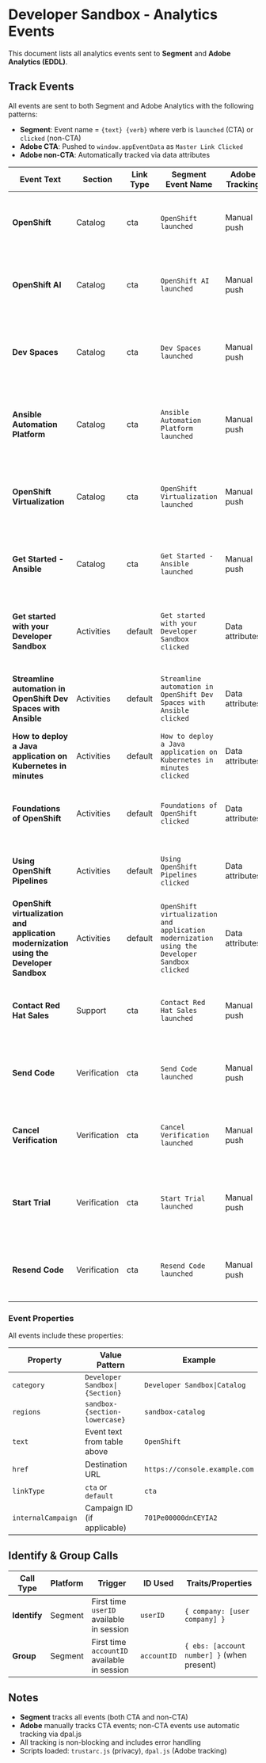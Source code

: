 # Developer Sandbox - Analytics Events

This document lists all analytics events sent to **Segment** and **Adobe Analytics (EDDL)**.

## Track Events

All events are sent to both Segment and Adobe Analytics with the following patterns:

- **Segment**: Event name = `{text} {verb}` where verb is `launched` (CTA) or `clicked` (non-CTA)
- **Adobe CTA**: Pushed to `window.appEventData` as `Master Link Clicked`
- **Adobe non-CTA**: Automatically tracked via data attributes

| Event Text                                                                             | Section      | Link Type | Segment Event Name                                                                           | Adobe Tracking  | Description                                                                  | Intcmp ID          |
| -------------------------------------------------------------------------------------- | ------------ | --------- | -------------------------------------------------------------------------------------------- | --------------- | ---------------------------------------------------------------------------- | ------------------ |
| **OpenShift**                                                                          | Catalog      | cta       | `OpenShift launched`                                                                         | Manual push     | User clicks to launch OpenShift console for their sandbox environment        | 701Pe00000dnCEYIA2 |
| **OpenShift AI**                                                                       | Catalog      | cta       | `OpenShift AI launched`                                                                      | Manual push     | User clicks to launch OpenShift AI dashboard for ML/AI workloads             | 701Pe00000do2uiIAA |
| **Dev Spaces**                                                                         | Catalog      | cta       | `Dev Spaces launched`                                                                        | Manual push     | User clicks to launch OpenShift Dev Spaces cloud development environment     | 701Pe00000doTQCIA2 |
| **Ansible Automation Platform**                                                        | Catalog      | cta       | `Ansible Automation Platform launched`                                                       | Manual push     | User clicks to provision or access Ansible Automation Platform instance      | 701Pe00000dowQXIAY |
| **OpenShift Virtualization**                                                           | Catalog      | cta       | `OpenShift Virtualization launched`                                                          | Manual push     | User clicks to launch OpenShift Virtualization console for VM management     | 701Pe00000dov6IIAQ |
| **Get Started - Ansible**                                                              | Catalog      | cta       | `Get Started - Ansible launched`                                                             | Manual push     | User clicks to access their provisioned Ansible instance from the modal      | 701Pe00000dowQXIAY |
| **Get started with your Developer Sandbox**                                            | Activities   | default   | `Get started with your Developer Sandbox clicked`                                            | Data attributes | User clicks to view the getting started tutorial for Developer Sandbox       | -                  |
| **Streamline automation in OpenShift Dev Spaces with Ansible**                         | Activities   | default   | `Streamline automation in OpenShift Dev Spaces with Ansible clicked`                         | Data attributes | User clicks to view learning resource about Ansible automation in Dev Spaces | -                  |
| **How to deploy a Java application on Kubernetes in minutes**                          | Activities   | default   | `How to deploy a Java application on Kubernetes in minutes clicked`                          | Data attributes | User clicks to view Java application deployment tutorial                     | -                  |
| **Foundations of OpenShift**                                                           | Activities   | default   | `Foundations of OpenShift clicked`                                                           | Data attributes | User clicks to view foundational OpenShift learning resource                 | -                  |
| **Using OpenShift Pipelines**                                                          | Activities   | default   | `Using OpenShift Pipelines clicked`                                                          | Data attributes | User clicks to view CI/CD pipelines tutorial for OpenShift                   | -                  |
| **OpenShift virtualization and application modernization using the Developer Sandbox** | Activities   | default   | `OpenShift virtualization and application modernization using the Developer Sandbox clicked` | Data attributes | User clicks to view learning resource about VM management and modernization  | -                  |
| **Contact Red Hat Sales**                                                              | Support      | cta       | `Contact Red Hat Sales launched`                                                             | Manual push     | User clicks to contact Red Hat sales team for support or purchasing          | -                  |
| **Send Code**                                                                          | Verification | cta       | `Send Code launched`                                                                         | Manual push     | User submits their phone number to receive a verification code via SMS       | -                  |
| **Cancel Verification**                                                                | Verification | cta       | `Cancel Verification launched`                                                               | Manual push     | User cancels the phone verification process and closes the modal             | -                  |
| **Start Trial**                                                                        | Verification | cta       | `Start Trial launched`                                                                       | Manual push     | User submits the verification code to complete signup and start their trial  | -                  |
| **Resend Code**                                                                        | Verification | cta       | `Resend Code launched`                                                                       | Manual push     | User requests a new verification code to be sent to their phone              | -                  |

### Event Properties

All events include these properties:

| Property           | Value Pattern                  | Example                       |
| ------------------ | ------------------------------ | ----------------------------- |
| `category`         | `Developer Sandbox\|{Section}` | `Developer Sandbox\|Catalog`  |
| `regions`          | `sandbox-{section-lowercase}`  | `sandbox-catalog`             |
| `text`             | Event text from table above    | `OpenShift`                   |
| `href`             | Destination URL                | `https://console.example.com` |
| `linkType`         | `cta` or `default`             | `cta`                         |
| `internalCampaign` | Campaign ID (if applicable)    | `701Pe00000dnCEYIA2`          |

## Identify & Group Calls

| Call Type    | Platform | Trigger                                     | ID Used     | Traits/Properties                          |
| ------------ | -------- | ------------------------------------------- | ----------- | ------------------------------------------ |
| **Identify** | Segment  | First time `userID` available in session    | `userID`    | `{ company: [user company] }`              |
| **Group**    | Segment  | First time `accountID` available in session | `accountID` | `{ ebs: [account number] }` (when present) |

## Notes

- **Segment** tracks all events (both CTA and non-CTA)
- **Adobe** manually tracks CTA events; non-CTA events use automatic tracking via dpal.js
- All tracking is non-blocking and includes error handling
- Scripts loaded: `trustarc.js` (privacy), `dpal.js` (Adobe tracking)
